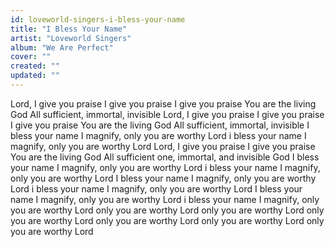 ```yaml
---
id: loveworld-singers-i-bless-your-name
title: "I Bless Your Name"
artist: "Loveworld Singers"
album: "We Are Perfect"
cover: ""
created: ""
updated: ""
---
```


Lord, I give you praise
I give you praise
I give you praise
You are the living God
All sufficient, immortal, invisible
Lord, I give you praise
I give you praise
I give you praise
You are the living God
All sufficient, immortal, invisible
I bless your name
I magnify, only you are worthy Lord
i bless your name
I magnify, only you are worthy Lord
Lord, I give you praise
I give you praise
You are the living God
All sufficient one, immortal, and invisible God
I bless your name
I magnify, only you are worthy Lord
i bless your name
I magnify, only you are worthy Lord
I bless your name
I magnify, only you are worthy Lord
i bless your name
I magnify, only you are worthy Lord
I bless your name
I magnify, only you are worthy Lord
i bless your name
I magnify, only you are worthy Lord
only you are worthy Lord
only you are worthy Lord
only you are worthy Lord
only you are worthy Lord
only you are worthy Lord
only you are worthy Lord